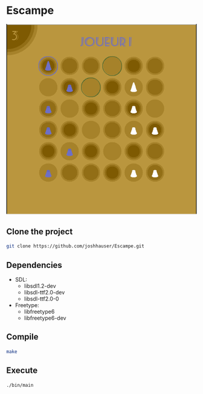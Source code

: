 # Escampe
![Escampe](https://github.com/Poulpy/escampe/blob/master/escampe.png?raw=true)


## Clone the project

```bash
git clone https://github.com/joshhauser/Escampe.git
```

## Dependencies

- SDL:
  - libsdl1.2-dev
  - libsdl-ttf2.0-dev
  - libsdl-ttf2.0-0
- Freetype:
  - libfreetype6
  - libfreetype6-dev

## Compile
```bash
make
```

## Execute

```bash
./bin/main
```
